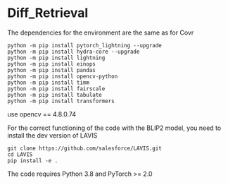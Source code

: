 # Diff_Retrieval
The dependencies for the environment are the same as for Covr
```
python -m pip install pytorch_lightning --upgrade
python -m pip install hydra-core --upgrade
python -m pip install lightning
python -m pip install einops
python -m pip install pandas
python -m pip install opencv-python
python -m pip install timm
python -m pip install fairscale
python -m pip install tabulate
python -m pip install transformers
```
use opencv == 4.8.0.74

For the correct functioning of the code with the BLIP2 model, you need to install the dev version of LAVIS

```
git clone https://github.com/salesforce/LAVIS.git
cd LAVIS
pip install -e .
```
The code requires Python 3.8 and PyTorch >= 2.0
